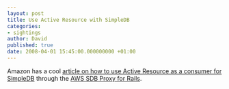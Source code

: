 ```yaml
---
layout: post
title: Use Active Resource with SimpleDB
categories:
- sightings
author: David
published: true
date: 2008-04-01 15:45:00.000000000 +01:00
---
```

<p>Amazon has a cool <a href="http://developer.amazonwebservices.com/connect/entry.jspa?externalID=1242">article on how to use Active Resource as a consumer for SimpleDB</a> through the <a href="http://inside.glnetworks.de/2008/01/20/bridging-rails-to-amazon-simpledb-using-activeresource/"><span class="caps">AWS</span> <span class="caps">SDB</span> Proxy for Rails</a>.</p>